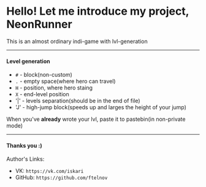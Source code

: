 Hello! Let me introduce my project, NeonRunner
===

This is an almost ordinary indi-game with lvl-generation

---
#### Level generation
 - `#` - block(non-custom)
 - `.` - empty space(where hero can travel)
 - `H` - position, where hero staing
 - `X` - end-level position
 - '|' - levels separation(should be in the end of file)
 - 'J' - high-jump block(speeds up and larges the height of your jump)

When you've **already** wrote your lvl, paste it to pastebin(in non-private mode)

---
#### Thanks you :)
Author's Links:
- VK: `https://vk.com/iskari`
- GitHub: `https://github.com/ftelnov`